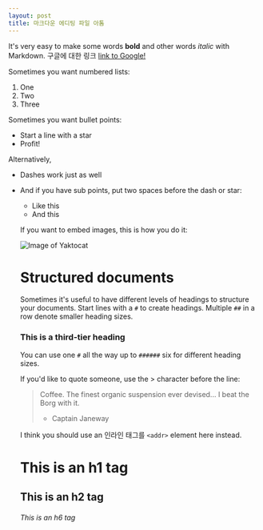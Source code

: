 ```yaml
---
layout: post
title: 마크다운 에디팅 파일 아톰
---
```

It's very easy to make some words **bold** and other words *italic* with Markdown. 구글에 대한 링크 [link to Google!](http://google.com)

Sometimes you want numbered lists:

1. One
2. Two
3. Three

Sometimes you want bullet points:

* Start a line with a star
* Profit!

Alternatively,

- Dashes work just as well
- And if you have sub points, put two spaces before the dash or star:
  - Like this
  - And this

  If you want to embed images, this is how you do it:

  ![Image of Yaktocat](https://octodex.github.com/images/yaktocat.png)  

  # Structured documents

  Sometimes it's useful to have different levels of headings to structure your documents. Start lines with a `#` to create headings. Multiple `##` in a row denote smaller heading sizes.

  ### This is a third-tier heading

  You can use one `#` all the way up to `######` six for different heading sizes.

  If you'd like to quote someone, use the > character before the line:

  > Coffee. The finest organic suspension ever devised... I beat the Borg with it.
  > - Captain Janeway

  I think you should use an 인라인 태그를
  `<addr>` element here instead.
  
  # This is an h1 tag
  ## This is an h2 tag
  ###### This is an h6 tag
